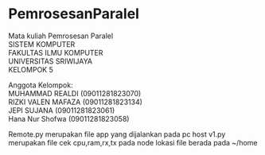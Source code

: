 # PemrosesanParalel
Mata kuliah Pemrosesan Paralel<br/>
SISTEM KOMPUTER<br/>
FAKULTAS ILMU KOMPUTER<br/>
UNIVERSITAS SRIWIJAYA<br/>
KELOMPOK 5 <br/>

Anggota Kelompok: <br/>
MUHAMMAD REALDI           (09011281823070)<br/>
RIZKI VALEN MAFAZA          (09011281823134)<br/>
JEPI SUJANA           (09011281823061)<br/>
Hana Nur Shofwa (09011281823058)

Remote.py merupakan file app yang dijalankan pada pc host
v1.py merupakan file cek cpu,ram,rx,tx pada node lokasi file berada pada ~/home
